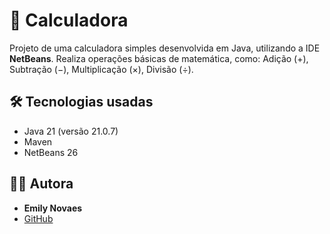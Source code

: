 # 🧮 Calculadora
Projeto de uma calculadora simples desenvolvida em Java, utilizando a IDE **NetBeans**. Realiza operações básicas de matemática, como: Adição (+), Subtração (−), Multiplicação (×), Divisão (÷).


## 🛠️ Tecnologias usadas
- Java 21 (versão 21.0.7)
- Maven
- NetBeans 26

## ✍🏻 Autora
- **Emily Novaes**
- [GitHub](https://github.com/Emily-Novaes)

